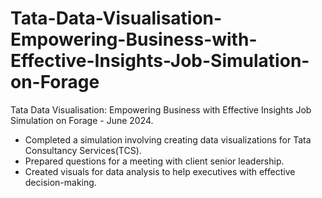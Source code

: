 # Tata-Data-Visualisation-Empowering-Business-with-Effective-Insights-Job-Simulation-on-Forage
Tata Data Visualisation: Empowering Business with Effective Insights Job Simulation on Forage - June 2024.
- Completed a simulation involving creating data visualizations for Tata Consultancy Services(TCS). 
- Prepared questions for a meeting with client senior leadership.
- Created visuals for data analysis to help executives with effective decision-making.
